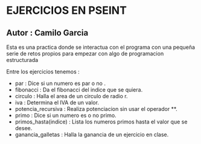 # EJERCICIOS EN PSEINT

## Autor : Camilo Garcia

Esta es una practica donde se interactua con el programa con una pequeña serie de retos propios para empezar con algo de programacion estructurada

Entre los ejercicios tenemos : 

* par : Dice si un numero es par o no .
* fibonacci : Da el fibonacci del indice que se quiera.
* circulo : Halla el area de un circulo de radio r.
* iva : Determina el IVA de un valor.
* potencia_recursiva : Realiza potenciacion sin usar el operador **.
* primo : Dice si un numero es o no primo.
* primos_hasta(indice) : Lista los numeros primos hasta el valor que se desee.
* ganancia_galletas : Halla la ganancia de un ejercicio en clase.
